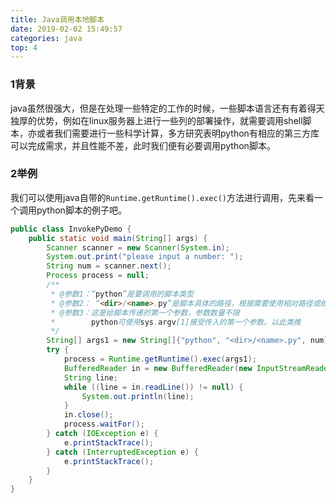 ```yaml
---
title: Java调用本地脚本
date: 2019-02-02 15:49:57
categories: java
top: 4
---
```


### 1背景

java虽然很强大，但是在处理一些特定的工作的时候，一些脚本语言还有有着得天独厚的优势，例如在linux服务器上进行一些列的部署操作，就需要调用shell脚本，亦或者我们需要进行一些科学计算，多方研究表明python有相应的第三方库可以完成需求，并且性能不差，此时我们便有必要调用python脚本。

### 2举例

我们可以使用java自带的`Runtime.getRuntime().exec()`方法进行调用，先来看一个调用python脚本的例子吧。

```java
public class InvokePyDemo {
    public static void main(String[] args) {
        Scanner scanner = new Scanner(System.in);
        System.out.print("please input a number: ");
        String num = scanner.next();
        Process process = null;
        /**
         * @参数1：“python”是要调用的脚本类型 
         * @参数2： “<dir>/<name>.py”是脚本具体的路径，根据需要使用相对路径或绝对路径
         * @参数3：这是给脚本传递的第一个参数，参数数量不限
         *        python可使用sys.argv[1]接受传入的第一个参数。以此类推
         */
        String[] args1 = new String[]{"python", "<dir>/<name>.py", num};
        try {
            process = Runtime.getRuntime().exec(args1);
            BufferedReader in = new BufferedReader(new InputStreamReader(process.getInputStream()));
            String line;
            while ((line = in.readLine()) != null) {
                System.out.println(line);
            }
            in.close();
            process.waitFor();
        } catch (IOException e) {
            e.printStackTrace();
        } catch (InterruptedException e) {
            e.printStackTrace();
        }
    }
}
```

